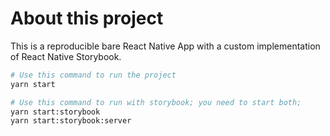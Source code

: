 # About this project

This is a reproducible bare React Native App with a custom implementation of React Native Storybook.

```bash
# Use this command to run the project
yarn start

# Use this command to run with storybook; you need to start both;
yarn start:storybook
yarn start:storybook:server
```
